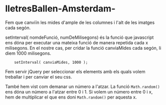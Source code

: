 # lletresBallen-Amsterdam-
Fem que canviïn les mides d'ample de les columnes i l'alt de les imatges cada segón.

setInterval( nomdeFunció, numDeMilisegons) és la funció que javascript ens dóna per executar una mateixa funció de manera repetida cada x milisegons. En el nostre cas, per cridar la funció canviaMides cada segón, li diem 1000 milisegons.
```
    setInterval( canviaMides, 1000 );
```

Fem servir jQuery per seleccionar els elements amb els quals volem treballar i per canviar el seu css.

També hem vist com demanar un número a l'atzar. La funció `Math.random()` ens dóna un número a l'atzar entre 0 i 1. Si volem un número entre 0 i x, hem de multiplicar el que ens doni `Math.random()` per aquesta x.
